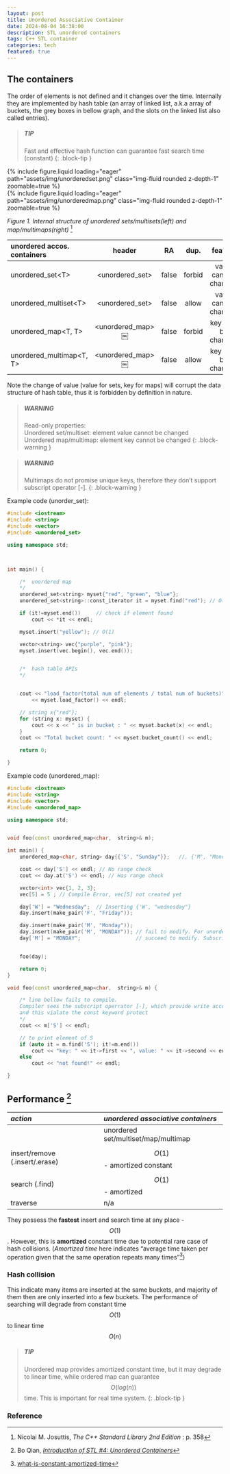 ```yaml
---
layout: post
title: Unordered Associative Container
date: 2024-08-04 16:38:00
description: STL unordered containers
tags: C++ STL container
categories: tech
featured: true
---
```




## The containers
The order of elements is not defined and it changes over the time. Internally they are implemented by hash table (an array of linked list, a.k.a array of buckets, the grey boxes in bellow graph,  and the slots on the linked list also called entries).

> ##### TIP
>
> Fast and effective hash function can guarantee fast search time (constant)
{: .block-tip }


<div class="row mt-3">
    <div class="col-sm mt-3 mt-md-0">
        {% include figure.liquid loading="eager" path="assets/img/unorderedset.png" class="img-fluid rounded z-depth-1" zoomable=true %}
    </div>
    <div class="col-sm mt-3 mt-md-0">
        {% include figure.liquid loading="eager" path="assets/img/unorderedmap.png" class="img-fluid rounded z-depth-1" zoomable=true %}
    </div>
</div>

*Figure 1. Internal structure of unordered sets/multisets(left) and map/multimaps(right)* [^1]



| unordered accos. containers  |           header          |      RA       |      dup.     |           feature           |        Impl.       |
| :--------------------------- | :-----------------------: | :-----------: | :-----------: | :-------------------------: | :----------------: |
| unordered_set\<T>            |     \<unordered_set>      |     false     |     forbid    |    value cant be changed    |     hash table     |
| unordered_multiset\<T>       |     \<unordered_set>      |     false     |     allow     |    value cant be changed    |     hash table     |
| unordered_map<T, T>          |     \<unordered_map>￼      |     false     |     forbid    |     key cant be changed     |     hash table     |
| unordered_multimap<T, T>     |     \<unordered_map>￼      |     false     |     allow     |     key cant be changed     |     hash table     |


Note the change of value (value for sets, key for maps) will corrupt the data structure of hash table, thus it is forbidden by definition in nature.

> ##### WARNING
>
> Read-only properties:
> <br>Unordered set/multiset: element value cannot be changed
> <br>Unordered map/multimap: element key cannot be changed
{: .block-warning }

> ##### WARNING
>
> Multimaps do not promise unique keys, therefore they don’t support subscript operator [-].
{: .block-warning }

Example code (unorder_set):
```cpp
#include <iostream>
#include <string>
#include <vector>
#include <unordered_set>

using namespace std;



int main() {

    /*  unordered map
    */
    unordered_set<string> myset{"red", "green", "blue"};
    unordered_set<string>::const_iterator it = myset.find("red"); // O(1)

    if (it!=myset.end())     // check if element found
        cout << *it << endl;

    myset.insert("yellow"); // O(1)

    vector<string> vec{"purple", "pink"};
    myset.insert(vec.begin(), vec.end());


    /*  hash table APIs
    */


    cout << "load_factor(total num of elements / total num of buckets)"
        << myset.load_factor() << endl;

    // string x{"red"};
    for (string x: myset) {
        cout << x << " is in bucket : " << myset.bucket(x) << endl;
    }
    cout << "Total bucket count: " << myset.bucket_count() << endl;

    return 0;

}

```

Example code (unordered_map):
```cpp
#include <iostream>
#include <string>
#include <vector>
#include <unordered_map>

using namespace std;


void foo(const unordered_map<char,  string>& m);

int main() {
    unordered_map<char, string> day{{'S', "Sunday"}};   //, {'M', "Monday"}};

    cout << day['S'] << endl; // No range check
    cout << day.at('S') << endl; // Has range check

    vector<int> vec{1, 2, 3};
    vec[5] = 5 ; // Compile Error, vec[5] not created yet

    day['W'] = "Wednesday";  // Inserting {'W', "wednesday"}
    day.insert(make_pair('F', "Friday"));

    day.insert(make_pair('M', "Monday"));
    day.insert(make_pair('M', "MONDAY")); // fail to modify. For unordered_map, cannot use insert() to modify elements
    day['M'] = "MONDAY";                  // succeed to modify. Subscript operator provide write access to the container


    foo(day);

    return 0;
}

void foo(const unordered_map<char,  string>& m) {

    /* line bellow fails to compile.
    Compiler sees the subscript operrator [-], which provide write access,
    and this vialate the const keyword protect
    */
    cout << m['S'] << endl;

    // to print element of S
    if (auto it = m.find('S'); it!=m.end())
        cout << "key: " << it->first << ", value: " << it->second << endl;
    else
        cout << "not found!" << endl;

}

```

## Performance [^2]


| *action*                             | *unordered associative containers*     |
| :----------------------------------- | :------------------------------------- |
|                                      | unordered set/multiset/map/multimap    |
| insert/remove (.insert/.erase)       | $$O(1)$$ - amortized constant          |
| search (.find)                       | $$O(1)$$ - amortized                   |
| traverse                             | n/a                                    |


They possess the **fastest** insert and search time at any place - $$O(1)$$. However, this is **amortized** constant time due to potential rare case of  hash collisions. (*Amortized time* here indicates “average time taken per operation given that the same operation repeats many times”[^3])

### Hash collision
This indicate many items are inserted at the same buckets, and majority of them then are only inserted into a few buckets. The performance of searching will degrade from constant time $$O(1)$$ to linear time $$O(n)$$

> ##### TIP
>
> Unordered map provides amortized constant time, but it may degrade to linear time, while ordered map can guarantee $$O(log(n))$$ time. This is important for real time system.
{: .block-tip }


### Reference

[^1]: Nicolai M. Josuttis, *The C++ Standard Library 2nd Edition* : p. 358
[^2]: Bo Qian, *[Introduction of STL \#4:  Unordered Containers](https://www.youtube.com/watch?v=NNLvY9O7ufU&list=PL5jc9xFGsL8G3y3ywuFSvOuNm3GjBwdkb&index=5)*
[^3]: [what-is-constant-amortized-time](https://stackoverflow.com/questions/200384/what-is-constant-amortized-time)
